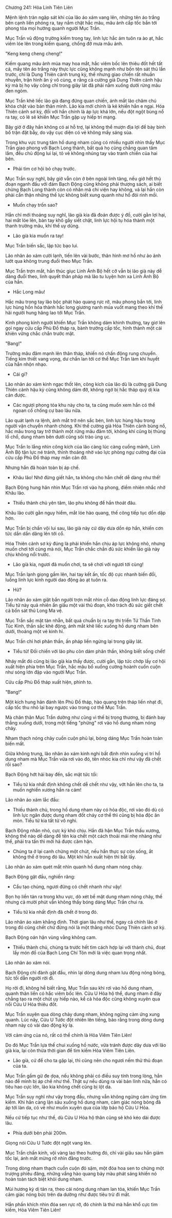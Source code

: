 




Chương 241: Hỏa Linh Tiên Liên


Mệnh lệnh tràn ngập sát khí của lão áo xám vang lên, những tên áo trắng bên cạnh liền phóng ra, tay nắm chặt hắc mâu, mâu ảnh cấp tốc bắn tới phong tỏa mọi hướng quanh người Mục Trần.

Mục Trần vũ động trường kiếm trong tay, linh lực hắc ám tuôn ra ào ạt, hắc viêm lóe lên trong kiếm quang, chống đỡ mưa mâu ảnh.

"Keng keng cheng cheng!"

Kiếm quang mâu ảnh múa may hoa mắt, hắc viêm bốc lên thiêu đốt hết tất cả, mấy tên áo trắng này thực lực cũng không mạnh như bốn tên sát thủ lần trước, chỉ là Dung Thiên cảnh trung kỳ, thế nhưng giao chiến rất nhuần nhuyễn, trận hình ăn ý vô cùng, e rằng cả cường giả Dung Thiên cảnh hậu kỳ mà bị họ vây công chỉ trong giây lát đã phải nằm xuống dưới rừng mâu đen ngòm.

Mục Trần khẽ liếc lão già đang đứng quan chiến, ánh mắt lão chăm chú khóa chặt vào bản thân mình. Lão kia mới chính là kẻ khiến hắn e ngại. Hóa Thiên cảnh sơ kỳ, đối với hắn chính là áp lực khá lớn, nếu đột ngột bùng nổ ra tay, có lẽ sẽ khiến Mục Trần gặp uy hiếp trí mạng.

Bây giờ ở đây hắn không có ai hỗ trợ, lại không thể mượn địa lợi để bày binh bố trận đặt bẫy, do vậy cục diện có vẻ không mấy sáng sủa.

Trong khu vực trung tâm hồ dung nham cũng có nhiều người nhìn thấy Mục Trần giao phong với Bạch Long thành, bất quá họ cũng chẳng quan tâm lắm, đều chủ động lui lại, tỏ vẻ không nhúng tay vào tranh chiến của hai bên.

- Phải tìm cơ hội bỏ chạy trước.

Mục Trần suy nghĩ, bây giờ vẫn còn ở bên ngoài linh tàng, nếu giở hết thủ đoạn ngạnh đấu với đám Bạch Động cũng không phải thượng sách, ai biết chừng Bạch Long thành còn có nhân mã chi viện hay không, vả lại hắn còn phải cẩn thận những thế lực không biết xung quanh như hổ đói rình mồi.

- Muốn chạy trốn sao?

Hắn chỉ mới thoáng suy nghĩ, lão già kia đã đoán được ý đồ, cười gằn lợi hại, hai mắt lóe lên, bàn tay khô gầy siết chặt, linh lực hội tụ hóa thành một thanh trường mâu, khí thế uy dũng.

- Lão già kia muốn ra tay!

Mục Trần biến sắc, lập tức bạo lui.

Lão nhân áo xám cười lạnh, tiến lên vài bước, thân hình mơ hồ như ảo ảnh lướt qua không trung đuổi theo Mục Trần.

Mục Trần trợn mắt, hắn thúc giục Linh Ảnh Bộ hết cỡ vẫn bị lão già này dễ dàng đuổi theo, linh quyết thân pháp mà lão tu luyện hơn xa Linh Ảnh Bộ của hắn.

- Hắc Long mâu!

Hắc mâu trong tay lão bộc phát hào quang rực rỡ, mâu phong bắn tới, linh lực hùng hồn hóa thành hắc long giương nanh múa vuốt mang theo khí thế hãi người hung hăng lao tới Mục Trần.

Kình phong kinh người khiến Mục Trần không dám khinh thường, tay giơ lên gọi ngay cửu cấp Phù Đồ tháp ra, bành trướng cấp tốc, hình thành một cái khiên vững chắc chắn trước mặt.

"Bang!"

Trường mâu đâm mạnh lên thân tháp, khiến nó chấn động rung chuyển. Tiếng kim thiết vang vọng, dư chấn lan tới cơ thể Mục Trần làm khí huyết của hắn nhộn nhạo.

- Cái gì?

Lão nhân áo xám kinh ngạc thốt lên, công kích của lão dù là cường giả Dung Thiên cảnh hậu kỳ cũng không dám đỡ, không ngờ bị hắc tháp quỷ dị kia cản được.

- Các ngươi phong tỏa khu này cho ta, ta cũng muốn xem hắn có thể ngoan cố chống cự bao lâu nữa.

Lão quát lạnh ra lệnh, ánh mắt trở nên sắc bén, linh lực hùng hậu trong người vận chuyển nhanh chóng. Khí thế cường giả Hóa Thiên cảnh bùng nổ, hắc mâu trong tay trở thành một rừng mâu đâm tới, không khí cũng bị thủng lổ chổ, dung nham bên dưới cũng sôi trào ùng ục.

Mục Trần lo lắng nhìn công kích của lão càng lúc càng cuồng mãnh, Linh Ảnh Bộ tận lực né tránh, thỉnh thoảng nhờ vào lực phòng ngự cường đại của cửu cấp Phù Đồ tháp may mắn cản đỡ.

Nhưng hắn đã hoàn toàn bị áp chế.

- Khâu lão! Nhớ đừng giết hắn, ta không cho hắn chết dễ dàng như thế!

Bạch Động hung hãn nhìn Mục Trần rơi vào hạ phong, điềm nhiên nhắc nhở Khâu lão.

- Thiếu thành chủ yên tâm, lão phu không để hắn thoát đâu.

Khâu lão cười gằn nguy hiểm, mắt lóe hào quang, thế công tiếp tục dồn dập hơn.

Mục Trần bị chấn vội lui sau, lão già này cứ dây dưa dồn ép hắn, khiến cơn tức dần dần dâng lên tới cổ.

Hóa Thiên cảnh sơ kỳ đúng là phải khiến hắn chịu áp lực không nhỏ, nhưng muốn chơi tới cùng mà nói, Mục Trần chắc chắn đủ sức khiến lão già này chịu không nổi trước.

- Lão già kia, ngươi đã muốn chơi, ta sẽ chơi với ngươi tới cùng!

Mục Trần lạnh giọng gầm lên, hai tay kết ấn, tốc độ cực nhanh biến đổi, luồng linh lực kinh người dao động ào ạt tuôn ra.

- Hử?

Lão nhân áo xám giật bắn người trợn mắt nhìn cỗ dao động linh lực đáng sợ. Tiểu tử này quả nhiên ẩn giấu một vài thủ đoạn, khó trách đủ sức giết chết cả bốn sát thủ Long Ma vệ.

Mục Trần sắc mặt tàn nhẫn, bất quá chuẩn bị ra tay thi triển Tứ Thần Tinh Túc Kinh, thần sắc khẽ động, ánh mắt khẽ liếc xuống hồ dung nham bên dưới, thoáng một vẻ kinh hỉ.

Mục Trần chỉ hơi phân thần, ấn pháp liền ngừng lại trong giây lát.

- Tiểu tử! Đối chiến với lão phu còn dám phân thần, không biết sống chết!

Nháy mắt đó cũng bị lão già kia thấy được, cười gằn, lập tức chớp lấy cơ hội xuất hiện phía trên Mục Trần, hắc mâu bổ xuống cường hoành cuồn cuộn như sóng lớn đập vào người Mục Trần.

Cửu cấp Phù Đồ tháp xuất hiện, phình to.

"Bang!"

Một kích hung hãn đánh lên Phù Đồ tháp, hào quang trên tháp liền nhạt đi, cấp tốc thu nhỏ lại bay ngược vào trong cơ thể Mục Trần.

Mà chân thân Mục Trần dường như cũng vì thế bị trọng thương, bị đánh bay thẳng xuống dưới, trong một tiếng "phừng" rơi vào hồ dung nham nóng chảy.

Nham thạch nóng chảy cuồn cuộn phủ lại, bóng dáng Mục Trần hoàn toàn biến mất.

Giữa không trung, lão nhân áo xám kinh nghi bất định nhìn xuống vị trí hồ dung nham mà Mục Trần vừa rơi vào đó, tên nhóc kia chỉ như vậy đã chết rồi sao?

Bạch Động hớt hải bay đến, sắc mặt tức tối:

- Tiểu tử kia nhất định không chết dễ chết như vậy, vớt hắn lên cho ta, ta muốn nghiền xương hắn ra cám!

Lão nhân áo xám lắc đầu:

- Thiếu thành chủ, trong hồ dung nham này có hỏa độc, rơi vào đó dù có linh lực ngăn được dung nham đốt cháy cơ thể thì cũng bị hỏa độc ăn mòn. Tiểu tử kia tất tử vô nghi.

Bạch Động nhăn nhó, cực kỳ khó chịu. Hắn đã hận Mục Trần thấu xương, không thể nào dễ dàng để tên kia chết một cách thoải mái nhẹ nhàng như thế, phải tra tấn thì mới hả được căm hận.

- Chúng ta ở lại canh chừng một chút, nếu hắn thực sự còn sống, ắt không thể ở trong đó lâu. Một khi hắn xuất hiện thì bắt lấy.

Lão nhân áo xám quét mắt nhìn quanh hồ dung nham nóng chảy.

Bạch Động gật đầu, nghiến răng:

- Cẩu tạo chủng, ngươi đừng có chết nhanh như vậy!

Bọn họ liền tản ra trong khu vực, dò xét bề mặt dung nham nóng chảy, thế nhưng cả mười phút vẫn không thấy bóng dáng Mục Trần chui ra.

- Tiểu tử kia nhất định đã chết ở trong đó.

Lão nhân áo xám khẳng định. Thời gian lâu như thế, ngay cả chính lão ở trong đó cũng chết chứ đừng nói là một thằng nhóc Dung Thiên cảnh sơ kỳ.

Bạch Động oán hận vùng vằng không cam.

- Thiếu thành chủ, chúng ta trước hết tìm cách hợp lại với thành chủ, đoạt lấy món đồ của Bạch Long Chí Tôn mới là việc quan trọng nhất.

Lão nhân áo xám nói.

Bạch Động chỉ đành gật đầu, nhìn lại dòng dung nham lưu động nóng bỏng, tức tối dẫn người rời đi.

Họ rời đi, không hề biết rằng, Mục Trần sau khi rơi vào hồ dung nham, quanh thân liền có hắc viêm bốc lên. Cửu U Hỏa hộ thể, dung nham ở đây chẳng tạo ra một chút uy hiếp nào, kể cả hỏa độc cũng không xuyên qua nổi Cửu U Hỏa thiêu đốt.

Mục Trần xuyên qua dòng chảy dung nham, không ngừng cảm ứng xung quanh. Lúc nãy, Cửu U Tước đột nhiên lên tiếng, bảo rằng trong dòng dung nham này có vài dao động kỳ lạ.

Với cảm ứng của nó, rất có thể chính là Hỏa Viêm Tiên Liên!

Do đó Mục Trần lựa thế chui xuống hồ nước, vừa tránh được dây dưa với lão già kia, lại còn thừa thời gian để tìm kiếm Hỏa Viêm Tiên Liên.

- Lão già, cứ để cho ta gặp lại, thì cũng nên cho ngươi nếm thử thủ đoạn của ta.

Mục Trần gầm gừ đe dọa, nếu không phải có điều suy tính trong lòng, hắn nào để mình bị áp chế như thế. Thật sự nếu dùng ra vài bản lĩnh nữa, hắn có tiêu hao cực lớn, lão kia không chết cũng bị lột da.

Mục Trần suy nghĩ như vậy trong đầu, nhưng vẫn không ngừng cảm ứng tìm kiếm. Khi hắn càng lặn sâu xuống hồ dung nham, cảm giác nóng bỏng đã áp tới làn da, có vẻ như muốn xuyên qua của lớp bảo hộ Cửu U Hỏa.

Nếu cứ tiếp tục như thế, dù Cửu U Hỏa hộ thân cũng sẽ khó kéo dài được lâu.

- Phía dưới bên phải 200m.

Giọng nói Cửu U Tước đột ngột vang lên.

Mục Trần chấn kinh, vội vàng lao theo hướng đó, chỉ vài giâu sau hắn giảm tốc lại, ánh mắt mừng rỡ nhìn đằng trước.

Trong dòng nham thạch cuồn cuộn đỏ sậm, một đóa hoa sen to chừng một trượng phiêu đãng, những vầng hào quang bảy màu phát sáng khiến nó hoàn toàn tách biệt khỏi dung nham.

Mùi hương kỳ dị tản ra, theo cái nóng dung nham lan tỏa, khiến Mục Trần cảm giác nóng bức trên da dường như được tiêu trừ đi mất.

Hắn phấn khích nhìn đóa sen rực rỡ, đó chính là thứ mà hắn khổ cực tìm kiếm, Hỏa Viêm Tiên Liên!




